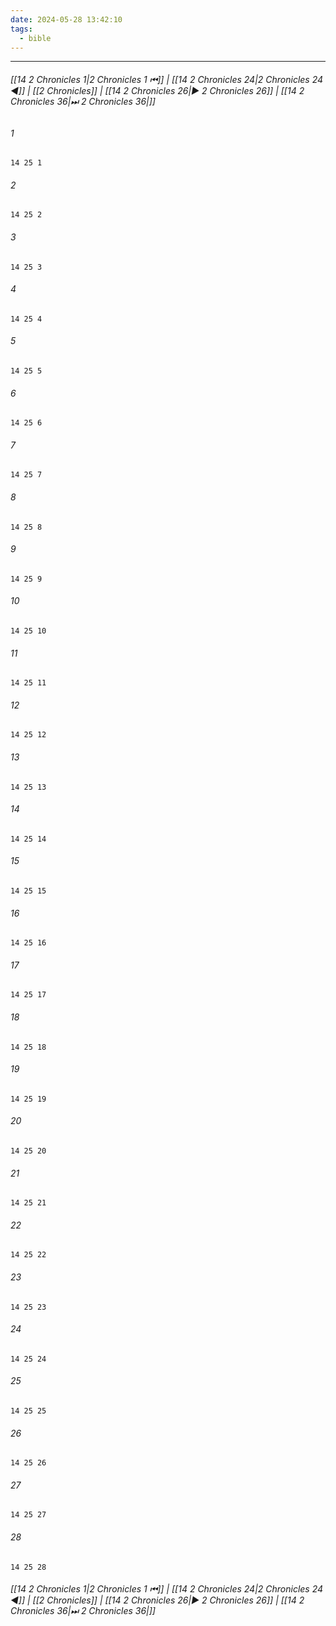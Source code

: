 ```yaml
---
date: 2024-05-28 13:42:10
tags:
  - bible
---
```

___

###### [[14 2 Chronicles 1|2 Chronicles 1 ⏮]] | [[14 2 Chronicles 24|2 Chronicles 24 ◀]] | [[2 Chronicles]] | [[14 2 Chronicles 26|▶ 2 Chronicles 26]] | [[14 2 Chronicles 36|⏭ 2 Chronicles 36|]]

###### 1
``` verse
14 25 1 
```
###### 2
``` verse
14 25 2 
```
###### 3
``` verse
14 25 3 
```
###### 4
``` verse
14 25 4 
```
###### 5
``` verse
14 25 5 
```
###### 6
``` verse
14 25 6 
```
###### 7
``` verse
14 25 7 
```
###### 8
``` verse
14 25 8 
```
###### 9
``` verse
14 25 9 
```
###### 10
``` verse
14 25 10 
```
###### 11
``` verse
14 25 11 
```
###### 12
``` verse
14 25 12 
```
###### 13
``` verse
14 25 13 
```
###### 14
``` verse
14 25 14 
```
###### 15
``` verse
14 25 15 
```
###### 16
``` verse
14 25 16 
```
###### 17
``` verse
14 25 17 
```
###### 18
``` verse
14 25 18 
```
###### 19
``` verse
14 25 19 
```
###### 20
``` verse
14 25 20 
```
###### 21
``` verse
14 25 21 
```
###### 22
``` verse
14 25 22 
```
###### 23
``` verse
14 25 23 
```
###### 24
``` verse
14 25 24 
```
###### 25
``` verse
14 25 25 
```
###### 26
``` verse
14 25 26 
```
###### 27
``` verse
14 25 27 
```
###### 28
``` verse
14 25 28 
```

###### [[14 2 Chronicles 1|2 Chronicles 1 ⏮]] | [[14 2 Chronicles 24|2 Chronicles 24 ◀]] | [[2 Chronicles]] | [[14 2 Chronicles 26|▶ 2 Chronicles 26]] | [[14 2 Chronicles 36|⏭ 2 Chronicles 36|]]

